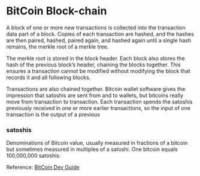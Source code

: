 # BitCoin Block-chain


A block of one or more new transactions is collected into the
transaction data part of a block. Copies of each transaction are hashed,
and the hashes are then paired, hashed, paired again, and hashed
again until a single hash remains, the merkle root of a merkle tree.

The merkle root is stored in the block header. Each block also stores
the hash of the previous block’s header, chaining the blocks together.
This ensures a transaction cannot be modified without modifying the
block that records it and all following blocks.

Transactions are also chained together. Bitcoin wallet software gives
the impression that satoshis are sent from and to wallets, but bitcoins
really move from transaction to transaction. Each transaction spends
the satoshis previously received in one or more earlier transactions,
so the input of one transaction is the output of a previous

### satoshis
Denominations of Bitcoin value, usually measured in fractions of a bitcoin
but sometimes measured in multiples of a satoshi. One bitcoin equals 100,000,000 satoshis.


Reference: [BitCoin Dev Guide](https://bitcoin.org/en/glossary/denominations)
